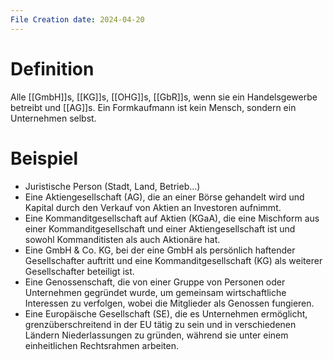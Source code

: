 ```yaml
---
File Creation date: 2024-04-20
---
```

# Definition
Alle [[GmbH]]s, [[KG]]s, [[OHG]]s, [[GbR]]s, wenn sie ein Handelsgewerbe betreibt und [[AG]]s. Ein Formkaufmann ist kein Mensch, sondern ein Unternehmen selbst.
# Beispiel
- Juristische Person (Stadt, Land, Betrieb...)
- Eine Aktiengesellschaft (AG), die an einer Börse gehandelt wird und Kapital durch den Verkauf von Aktien an Investoren aufnimmt.
- Eine Kommanditgesellschaft auf Aktien (KGaA), die eine Mischform aus einer Kommanditgesellschaft und einer Aktiengesellschaft ist und sowohl Kommanditisten als auch Aktionäre hat.
- Eine GmbH & Co. KG, bei der eine GmbH als persönlich haftender Gesellschafter auftritt und eine Kommanditgesellschaft (KG) als weiterer Gesellschafter beteiligt ist.
- Eine Genossenschaft, die von einer Gruppe von Personen oder Unternehmen gegründet wurde, um gemeinsam wirtschaftliche Interessen zu verfolgen, wobei die Mitglieder als Genossen fungieren.
- Eine Europäische Gesellschaft (SE), die es Unternehmen ermöglicht, grenzüberschreitend in der EU tätig zu sein und in verschiedenen Ländern Niederlassungen zu gründen, während sie unter einem einheitlichen Rechtsrahmen arbeiten.